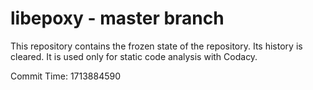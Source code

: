 # libepoxy - master branch

This repository contains the frozen state of the repository.
Its history is cleared. It is used only for static code
analysis with Codacy.

Commit Time: 1713884590